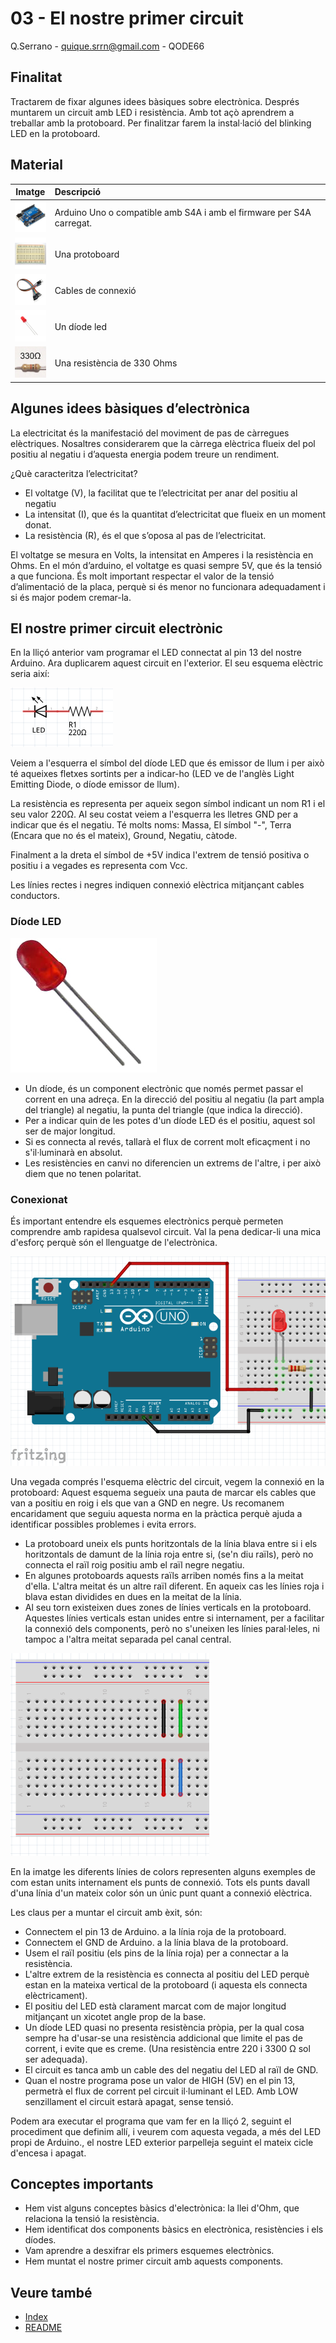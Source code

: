 # 03 - El nostre primer circuit

Q.Serrano - <quique.srrn@gmail.com> - QODE66

## Finalitat

Tractarem de fixar algunes idees bàsiques sobre electrònica. Després muntarem un circuit amb LED i resistència. Amb tot açò aprendrem a treballar amb la protoboard. Per finalitzar farem la instal·lació del blinking LED en la protoboard.

## Material

|                               Imatge                               | Descripció                                                           |
| :----------------------------------------------------------------: | :------------------------------------------------------------------- |
|   <img src="./../mat_img/mat_unor3.png" width="50" height="50">    | Arduino Uno o compatible amb S4A i amb el firmware per S4A carregat. |
| <img src="./../mat_img/mat_protoboard.png" width="50" height="50"> | Una protoboard                                                       |
|   <img src="./../mat_img/mat_dupont.png" width="50" height="50">   | Cables de connexió                                                   |
|    <img src="./../mat_img/mat_led.png" width="50" height="50">     | Un díode led                                                         |
|  <img src="./../mat_img/mat_resis330.png" width="50" height="50">  | Una resistència de 330 Ohms                                          |

## Algunes idees bàsiques d’electrònica

La electricitat és la manifestació del moviment de pas de càrregues elèctriques. Nosaltres considerarem que la càrrega elèctrica flueix del pol positiu al negatiu i d’aquesta energia podem treure un rendiment.

¿Què caracteritza l’electricitat?

- El voltatge (V), la facilitat que te l’electricitat per anar del positiu al negatiu
- La intensitat (I), que és la quantitat d’electricitat que flueix en un moment donat.
- La resistència \(R), és el que s’oposa al pas de l’electricitat.

El voltatge se mesura en Volts, la intensitat en Amperes i la resistència en Ohms.
En el món d’arduino, el voltatge es quasi sempre 5V, que és la tensió a que funciona. És molt important respectar el valor de la tensió d’alimentació de la placa, perquè si és menor no funcionara adequadament i si és major podem cremar-la.

## El nostre primer circuit electrònic

En la lliçó anterior vam programar el LED connectat al pin 13 del nostre Arduino. Ara duplicarem aquest circuit en l'exterior. El seu esquema elèctric seria així:

![Esquema elèctric](Imatges/s4a-03-01.png)

Veiem a l'esquerra el símbol del díode LED que és emissor de llum i per això té aqueixes fletxes sortints per a indicar-ho (LED ve de l'anglès Light Emitting Diode, o díode emissor de llum).

La resistència es representa per aqueix segon símbol indicant un nom R1 i el seu valor 220Ω.
Al seu costat veiem a l'esquerra les lletres GND per a indicar que és el negatiu. Té molts noms: Massa, El símbol "-", Terra (Encara que no és el mateix), Ground, Negatiu, càtode.

Finalment a la dreta el símbol de +5V indica l'extrem de tensió positiva o positiu i a vegades es representa com Vcc.

Les línies rectes i negres indiquen connexió elèctrica mitjançant cables conductors.

### Díode LED

![Díode led](Imatges/s4a-03-02.png)

- Un díode, és un component electrònic que només permet passar el corrent en una adreça. En la direcció del positiu al negatiu (la part ampla del triangle) al negatiu, la punta del triangle (que indica la direcció).
- Per a indicar quin de les potes d'un díode LED és el positiu, aquest sol ser de major longitud.
- Si es connecta al revés, tallarà el flux de corrent molt eficaçment i no s'il·luminarà en absolut.
- Les resistències en canvi no diferencien un extrems de l'altre, i per això diem que no tenen polaritat.

### Conexionat

És important entendre els esquemes electrònics perquè permeten comprendre amb rapidesa qualsevol circuit. Val la pena dedicar-li una mica d'esforç perquè són el llenguatge de l'electrònica.

![Connexió placa proves](Imatges/s4a-03-03.png)

Una vegada comprés l'esquema elèctric del circuit, vegem la connexió en la protoboard:
Aquest esquema segueix una pauta de marcar els cables que van a positiu en roig i els que van a GND en negre. Us recomanem encaridament que seguiu aquesta norma en la pràctica perquè ajuda a identificar possibles problemes i evita errors.

- La protoboard uneix els punts horitzontals de la línia blava entre si i els horitzontals de damunt de la línia roja entre si, (se'n diu raïls), però no connecta el raïl roig positiu amb el raïl negre negatiu.
- En algunes protoboards aquests raïls arriben només fins a la meitat d'ella. L'altra meitat és un altre raïl diferent. En aqueix cas les línies roja i blava estan dividides en dues en la meitat de la línia.
- Al seu torn existeixen dues zones de línies verticals en la protoboard. Aquestes línies verticals estan unides entre si internament, per a facilitar la connexió dels components, però no s'uneixen les línies paral·leles, ni tampoc a l'altra meitat separada pel canal central.

![Placa de proves](Imatges/s4a-03-04.png)

En la imatge les diferents línies de colors representen alguns exemples de com estan units internament els punts de connexió. Tots els punts davall d'una línia d'un mateix color són un únic punt quant a connexió elèctrica.

Les claus per a muntar el circuit amb èxit, són:

- Connectem el pin 13 de Arduino. a la línia roja de la protoboard.
- Connectem el GND de Arduino. a la línia blava de la protoboard.
- Usem el raïl positiu (els pins de la línia roja) per a connectar a la resistència.
- L'altre extrem de la resistència es connecta al positiu del LED perquè estan en la mateixa vertical de la protoboard (i aquesta els connecta elèctricament).
- El positiu del LED està clarament marcat com de major longitud mitjançant un xicotet angle prop de la base.
- Un díode LED quasi no presenta resistència pròpia, per la qual cosa sempre ha d'usar-se una resistència addicional que limite el pas de corrent, i evite que es creme. (Una resistència entre 220 i 3300 Ω sol ser adequada).
- El circuit es tanca amb un cable des del negatiu del LED al raïl de GND.
- Quan el nostre programa pose un valor de HIGH (5V) en el pin 13, permetrà el flux de corrent pel circuit il·luminant el LED. Amb LOW senzillament el circuit estarà apagat, sense tensió.

Podem ara executar el programa que vam fer en la lliçó 2, seguint el procediment que definim allí, i veurem com aquesta vegada, a més del LED propi de Arduino., el nostre LED exterior parpelleja seguint el mateix cicle d'encesa i apagat.

## Conceptes importants

- Hem vist alguns conceptes bàsics d'electrònica: la llei d'Ohm, que relaciona la tensió la resistència.
- Hem identificat dos components bàsics en electrònica, resistències i els díodes.
- Vam aprendre a desxifrar els primers esquemes electrònics.
- Hem muntat el nostre primer circuit amb aquests components.

## Veure també

- [Index](../Index.md)
- [README](../README.md)
